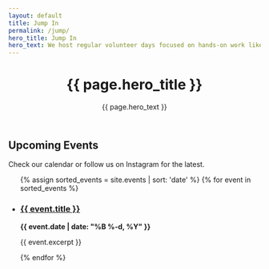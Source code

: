 ```yaml
---
layout: default
title: Jump In
permalink: /jump/
hero_title: Jump In
hero_text: We host regular volunteer days focused on hands-on work like planting, weeding, watering, and harvesting. It’s a chance to help out and support the orchard in a meaningful way.
---
```


<main class="page">
  <header class="hero">
    <h1>{{ page.hero_title }}</h1>
    <p>{{ page.hero_text }}</p>
  </header>

  <section id="upcoming">
    <h2>Upcoming Events</h2>
    <p>Check our calendar or follow us on Instagram for the latest.</p>
    <ul class="events-list">
      {% assign sorted_events = site.events | sort: 'date' %}
      {% for event in sorted_events %}
        <li>
          <h3><a href="{{ event.url | relative_url }}">{{ event.title }}</a></h3>
          <p><strong>{{ event.date | date: "%B %-d, %Y" }}</strong></p>
          <p>{{ event.excerpt }}</p>
        </li>
      {% endfor %}
    </ul>
  </section>
</main>
